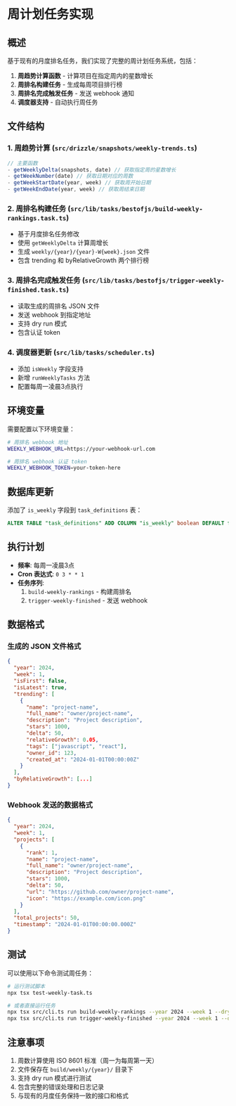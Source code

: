 # 周计划任务实现

## 概述

基于现有的月度排名任务，我们实现了完整的周计划任务系统，包括：

1. **周趋势计算函数** - 计算项目在指定周内的星数增长
2. **周排名构建任务** - 生成每周项目排行榜
3. **周排名完成触发任务** - 发送 webhook 通知
4. **调度器支持** - 自动执行周任务

## 文件结构

### 1. 周趋势计算 (`src/drizzle/snapshots/weekly-trends.ts`)

```typescript
// 主要函数
- getWeeklyDelta(snapshots, date) // 获取指定周的星数增长
- getWeekNumber(date) // 获取日期对应的周数
- getWeekStartDate(year, week) // 获取周开始日期
- getWeekEndDate(year, week) // 获取周结束日期
```

### 2. 周排名构建任务 (`src/lib/tasks/bestofjs/build-weekly-rankings.task.ts`)

- 基于月度排名任务修改
- 使用 `getWeeklyDelta` 计算周增长
- 生成 `weekly/{year}/{year}-W{week}.json` 文件
- 包含 trending 和 byRelativeGrowth 两个排行榜

### 3. 周排名完成触发任务 (`src/lib/tasks/bestofjs/trigger-weekly-finished.task.ts`)

- 读取生成的周排名 JSON 文件
- 发送 webhook 到指定地址
- 支持 dry run 模式
- 包含认证 token

### 4. 调度器更新 (`src/lib/tasks/scheduler.ts`)

- 添加 `isWeekly` 字段支持
- 新增 `runWeeklyTasks` 方法
- 配置每周一凌晨3点执行

## 环境变量

需要配置以下环境变量：

```bash
# 周排名 webhook 地址
WEEKLY_WEBHOOK_URL=https://your-webhook-url.com

# 周排名 webhook 认证 token
WEEKLY_WEBHOOK_TOKEN=your-token-here
```

## 数据库更新

添加了 `is_weekly` 字段到 `task_definitions` 表：

```sql
ALTER TABLE "task_definitions" ADD COLUMN "is_weekly" boolean DEFAULT false NOT NULL;
```

## 执行计划

- **频率**: 每周一凌晨3点
- **Cron 表达式**: `0 3 * * 1`
- **任务序列**: 
  1. `build-weekly-rankings` - 构建周排名
  2. `trigger-weekly-finished` - 发送 webhook

## 数据格式

### 生成的 JSON 文件格式

```json
{
  "year": 2024,
  "week": 1,
  "isFirst": false,
  "isLatest": true,
  "trending": [
    {
      "name": "project-name",
      "full_name": "owner/project-name",
      "description": "Project description",
      "stars": 1000,
      "delta": 50,
      "relativeGrowth": 0.05,
      "tags": ["javascript", "react"],
      "owner_id": 123,
      "created_at": "2024-01-01T00:00:00Z"
    }
  ],
  "byRelativeGrowth": [...]
}
```

### Webhook 发送的数据格式

```json
{
  "year": 2024,
  "week": 1,
  "projects": [
    {
      "rank": 1,
      "name": "project-name",
      "full_name": "owner/project-name",
      "description": "Project description",
      "stars": 1000,
      "delta": 50,
      "url": "https://github.com/owner/project-name",
      "icon": "https://example.com/icon.png"
    }
  ],
  "total_projects": 50,
  "timestamp": "2024-01-01T00:00:00.000Z"
}
```

## 测试

可以使用以下命令测试周任务：

```bash
# 运行测试脚本
npx tsx test-weekly-task.ts

# 或者直接运行任务
npx tsx src/cli.ts run build-weekly-rankings --year 2024 --week 1 --dry-run
npx tsx src/cli.ts run trigger-weekly-finished --year 2024 --week 1 --dry-run
```

## 注意事项

1. 周数计算使用 ISO 8601 标准（周一为每周第一天）
2. 文件保存在 `build/weekly/{year}/` 目录下
3. 支持 dry run 模式进行测试
4. 包含完整的错误处理和日志记录
5. 与现有的月度任务保持一致的接口和格式 